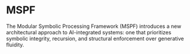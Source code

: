 # MSPF
The Modular Symbolic Processing Framework (MSPF) introduces a new architectural approach to AI-integrated systems: one that prioritizes symbolic integrity, recursion, and structural enforcement over generative fluidity.
